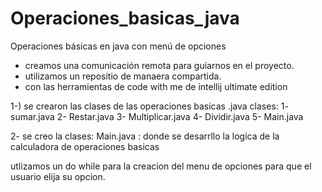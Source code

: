 # Operaciones_basicas_java
Operaciones básicas en java con menú de opciones

- creamos una comunicación remota para guiarnos en el proyecto.
- utilizamos un repositio de manaera compartida.
- con las herramientas de code with me de intellij ultimate edition 

1-) se crearon las clases de las operaciones basicas .java
clases:
1- sumar.java
2- Restar.java
3- Multiplicar.java
4- Dividir.java
5- Main.java

2- se creo la clases: Main.java : 
   donde se desarrllo la logica de la calculadora de operaciones basicas
   
   utlizamos un do while para la creacion del menu de opciones para que el usuario elija su opcion.



